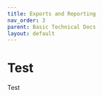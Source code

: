 ```yaml
---
title: Exports and Reporting
nav_order: 3
parent: Basic Technical Docs
layout: default
---
```


# Test
Test